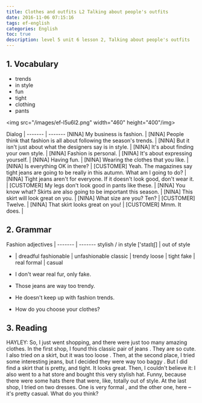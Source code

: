 ```yaml
---
title: Clothes and outfits L2 Talking about people's outfits
date: 2016-11-06 07:15:16
tags: ef-english
categories: English
toc: true
description: level 5 unit 6 lesson 2, Talking about people's outfits
---
```


## 1. Vocabulary

- trends
- in style
- fun
- tight
- clothing
- pants

<img src="/images/ef-l5u6l2.png" width="460" height="400"/img>

Dialog |
------- | -------
[NINA] My business is fashion. |
[NINA] People think that fashion is all about following the season's trends. |
[NINA] But it isn't just about what the designers say is in style. |
[NINA] It's about finding your own style. |
[NINA] Fashion is personal. |
[NINA] It's about expressing yourself. |
[NINA] Having fun. |
[NINA] Wearing the clothes that you like. |
[NINA] Is everything OK in there? |
[CUSTOMER] Yeah. The magazines say tight jeans are going to be really in this autumn. What am I going to do? |
[NINA] Tight jeans aren't for everyone. If it doesn't look good, don't wear it. |
[CUSTOMER] My legs don't look good in pants like these. |
[NINA] You know what? Skirts are also going to be important this season. |
[NINA] This skirt will look great on you. |
[NINA] What size are you? Ten? |
[CUSTOMER] Twelve. |
[NINA] That skirt looks great on you! |
[CUSTOMER] Mmm. It does. |

## 2. Grammar

Fashion adjectives |
------- | -------
stylish / in style ['staɪlɪʃ] | out of style
- | dreadful
fashionable | unfashionable
classic | trendy
loose | tight
fake | real
formal | casual

- I don't wear real fur, only fake.
- Those jeans are way too trendy.
- He doesn't keep up with fashion trends.
- How do you choose your clothes?

## 3. Reading

HAYLEY: So, I just went shopping, and there were just too many amazing clothes. In the first shop, I found this classic pair of jeans  . They are so cute. I also tried on a skirt, but it was too loose  . Then, at the second place, I tried some interesting jeans, but I decided they were way too baggy  . But I did find a skirt that is pretty, and tight. It looks great. Then, I couldn't believe it: I also went to a hat store and bought this very stylish hat. Funny, because there were some hats there that were, like, totally out of  style. At the last shop, I tried on two dresses. One is very formal  , and the other one, here – it's pretty casual. What do you think?